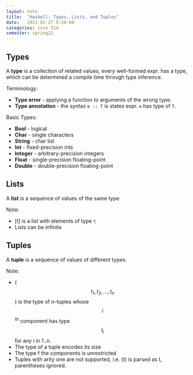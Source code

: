 ```yaml
---
layout: note
title:  "Haskell: Types, Lists, and Tuples"
date:   2021-01-27 9:20:00
categories: csce 314
semester: spring21
---
```


## Types

A **type** is a collection of related values, every well-formed expr. has a type, which can be determined a compile time through type inference.

Terminology:
- **Type error** - applying a function to arguments of the wrong type.
- **Type annotation** - the syntax `e :: T` is states expr. `e` has type of `T`.

Basic Types:
- **Bool** - logical
- **Char** - single characters
- **String** - char list
- **Int** - fixed-precision ints
- **Integer** - arbitrary-precision integers
- **Float** - single-precision floating-point
- **Double** - double-precision floating-point

## Lists

A **list** is a sequence of values of the same type.

Note:
- [t] is a list with elements of type `t`
- Lists can be infinite

## Tuples

A **tuple** is a sequence of values of different types.

Note:
- ($$t_1, t_2, \dots, t_n$$) is the type of n-tuples whose $$i$$<sup>th</sup> component has type $$t_i$$ for any i in 1..n.
- The type of a tuple encodes its size
- The type f the components is unrestricted
- Tuples with arity one are not supported, i.e. (t) is parsed as t, parentheses ignored.
